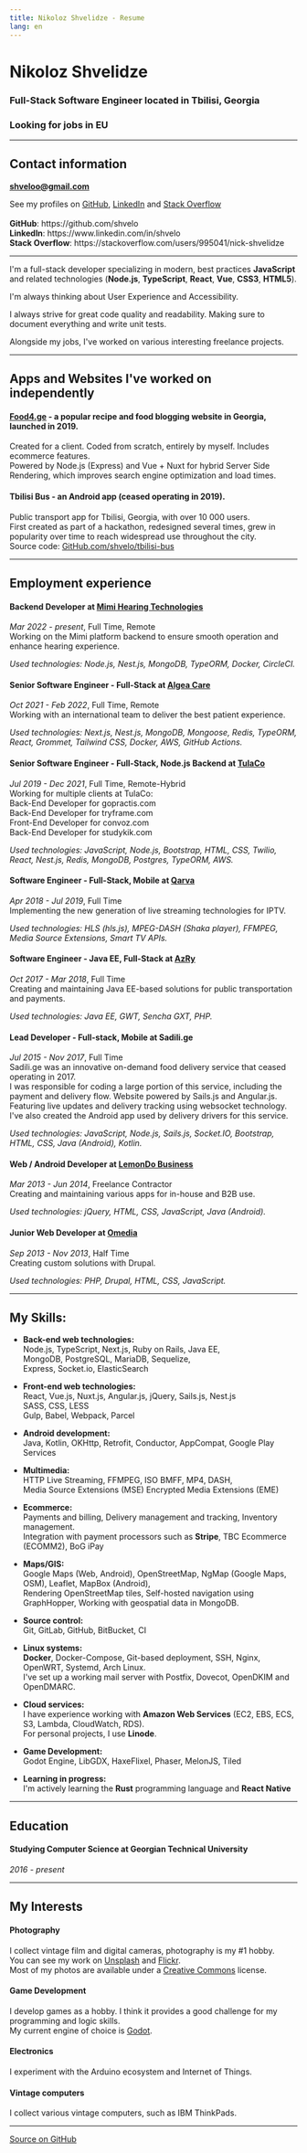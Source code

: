 ```yaml
---
title: Nikoloz Shvelidze - Resume
lang: en
---
```


# Nikoloz Shvelidze
### Full-Stack Software Engineer located in Tbilisi, Georgia  
### Looking for jobs in EU

---

## Contact information  
**[shveloo@gmail.com](mailto:shveloo@gmail.com)**

<div class="no-print">
See my profiles on <a href="https://github.com/shvelo" target="_blank" rel="noopener">GitHub</a>,
<a href="https://www.linkedin.com/in/shvelo" target="_blank" rel="noopener">LinkedIn</a> and
<a href="https://stackoverflow.com/users/995041/nick-shvelidze" target="_blank" rel="noopener">Stack Overflow</a>
</div>

<div class="print-only">
<br>
<strong>GitHub</strong>: https://github.com/shvelo<br>
<strong>LinkedIn</strong>: https://www.linkedin.com/in/shvelo<br>
<strong>Stack Overflow</strong>: https://stackoverflow.com/users/995041/nick-shvelidze
</div>


---

I'm a full-stack developer specializing in modern, best practices **JavaScript**
and related technologies (**Node.js**, **TypeScript**, **React**, **Vue**, **CSS3**, **HTML5**).

I'm always thinking about User Experience and Accessibility.

I always strive for great code quality and readability. Making sure to document everything and write unit tests.

Alongside my jobs, I've worked on various interesting freelance projects.

---

## Apps and Websites I've worked on independently

#### **[Food4.ge](https://food4.ge) - a popular recipe and food blogging website in Georgia, launched in 2019.** 
Created for a client. Coded from scratch, entirely by myself. Includes ecommerce features.  
Powered by Node.js (Express) and Vue + Nuxt for hybrid Server Side Rendering, which improves search engine optimization and load times.

#### **Tbilisi Bus - an Android app (ceased operating in 2019).**  
Public transport app for Tbilisi, Georgia, with over 10 000 users.  
First created as part of a hackathon, redesigned several times, grew in popularity over time to reach widespread use throughout the city.  
Source code: <a href="https://github.com/shvelo/tbilisi-bus" target="_blank" rel="noopener">GitHub.com/shvelo/tbilisi-bus</a>

---

## Employment experience

#### **Backend Developer** at **[Mimi Hearing Technologies](https://mimi.io)**  
*Mar 2022 - present*, Full Time, Remote  
Working on the Mimi platform backend to ensure smooth operation and enhance hearing experience.  

*Used technologies: Node.js, Nest.js, MongoDB, TypeORM, Docker, CircleCI.*  


#### **Senior Software Engineer - Full-Stack** at **[Algea Care](https://algeacare.com)**  
*Oct 2021 - Feb 2022*, Full Time, Remote  
Working with an international team to deliver the best patient experience.  

*Used technologies: Next.js, Nest.js, MongoDB, Mongoose, Redis, TypeORM, React, Grommet, Tailwind CSS, Docker, AWS, GitHub Actions.*  

#### **Senior Software Engineer - Full-Stack, Node.js Backend** at **[TulaCo](https://tula.co)**  
*Jul 2019 - Dec 2021*, Full Time, Remote-Hybrid  
Working for multiple clients at TulaCo:  
Back-End Developer for gopractis.com  
Back-End Developer for tryframe.com  
Front-End Developer for convoz.com  
Back-End Developer for studykik.com  

*Used technologies: JavaScript, Node.js, Bootstrap, HTML, CSS, Twilio, React, Nest.js, Redis, MongoDB, Postgres, TypeORM, AWS.*


#### **Software Engineer - Full-Stack, Mobile** at **[Qarva](https://qarva.com)**  
*Apr 2018 - Jul 2019*, Full Time  
Implementing the new generation of live streaming technologies for IPTV.  

*Used technologies: HLS (hls.js), MPEG-DASH (Shaka player), FFMPEG, Media Source Extensions, Smart TV APIs.*

#### **Software Engineer - Java EE, Full-Stack** at **[AzRy](https://azry.com)**
*Oct 2017 - Mar 2018*, Full Time  
Creating and maintaining Java EE-based solutions for public transportation and payments.  

*Used technologies: Java EE, GWT, Sencha GXT, PHP.*

#### **Lead Developer - Full-stack, Mobile** at **Sadili.ge**  
*Jul 2015 - Nov 2017*, Full Time  
Sadili.ge was an innovative on-demand food delivery service that ceased operating in 2017.  
I was responsible for coding a large portion of this service, including the payment and delivery flow.
Website powered by Sails.js and Angular.js. Featuring live updates and delivery tracking using websocket technology.  
I've also created the Android app used by delivery drivers for this service.  

*Used technologies: JavaScript, Node.js, Sails.js, Socket.IO, Bootstrap, HTML, CSS, Java (Android), Kotlin.*

#### **Web / Android Developer** at **[LemonDo Business](http://www.lemondo.com/)**  
*Mar 2013 - Jun 2014*, Freelance Contractor  
Creating and maintaining various apps for in-house and B2B use.  

*Used technologies: jQuery, HTML, CSS, JavaScript, Java (Android).*

#### **Junior Web Developer** at **[Omedia](http://omedia.ge/)**  
*Sep 2013 - Nov 2013*, Half Time  
Creating custom solutions with Drupal.  

*Used technologies: PHP, Drupal, HTML, CSS, JavaScript.*

---

## My Skills:
- **Back-end web technologies:**  
Node.js, TypeScript, Next.js, Ruby on Rails, Java EE,  
MongoDB, PostgreSQL, MariaDB, Sequelize,  
Express, Socket.io, ElasticSearch

- **Front-end web technologies:**  
React, Vue.js, Nuxt.js, Angular.js, jQuery, Sails.js, Nest.js  
SASS, CSS, LESS  
Gulp, Babel, Webpack, Parcel

- **Android development:**  
Java, Kotlin,
OKHttp,
Retrofit,
Conductor, AppCompat, Google Play Services

- **Multimedia:**  
HTTP Live Streaming, FFMPEG, ISO BMFF, MP4, DASH,  
Media Source Extensions (MSE) 
Encrypted Media Extensions (EME)

- **Ecommerce:**  
Payments and billing, Delivery management and tracking, Inventory management.  
Integration with payment processors such as **Stripe**, TBC Ecommerce (ECOMM2), BoG iPay

- **Maps/GIS:**  
Google Maps (Web, Android), OpenStreetMap, NgMap (Google Maps, OSM), Leaflet, MapBox (Android),     
Rendering OpenStreetMap tiles, Self-hosted navigation using GraphHopper, Working with geospatial data in MongoDB.

- **Source control:**  
Git, GitLab, GitHub, BitBucket, CI

- **Linux systems:**  
<strong>Docker</strong>, Docker-Compose, Git-based deployment, SSH, Nginx, OpenWRT, Systemd, Arch Linux.  
I've set up a working mail server with Postfix, Dovecot, OpenDKIM and OpenDMARC.

- **Cloud services:**  
I have experience working with **Amazon Web Services** (EC2, EBS, ECS, S3, Lambda, CloudWatch, RDS).  
For personal projects, I use **Linode**.

- **Game Development:**  
Godot Engine, LibGDX, HaxeFlixel, Phaser, MelonJS, Tiled

- **Learning in progress:**  
I'm actively learning the **Rust** programming language and **React Native**

---

## Education

#### Studying **Computer Science** at **Georgian Technical University**
*2016 - present*

---

## My Interests

#### **Photography**

I collect vintage film and digital cameras, photography is my #1 hobby.  
You can see my work on [Unsplash](https://unsplash.com/@shvelo) and [Flickr](https://www.flickr.com/photos/pirrate).<br/>
Most of my photos are available under a [Creative Commons](https://creativecommons.org/) license. 

#### **Game Development**

I develop games as a hobby. I think it provides a good challenge for my programming and logic skills.<br/>
My current engine of choice is [Godot](https://godotengine.org/).

#### **Electronics**

I experiment with the Arduino ecosystem and Internet of Things.

#### **Vintage computers**

I collect various vintage computers, such as IBM ThinkPads.  

---

[Source on GitHub](https://github.com/shvelo/resume)
